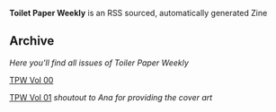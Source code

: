 **Toilet Paper Weekly**  is an RSS sourced, automatically generated Zine

## Archive 
*Here you'll find all issues of Toiler Paper Weekly*

[TPW Vol 00](TP-Vol-00.pdf)

[TPW Vol 01](TP-Vol-01.pdf) *shoutout to Ana for providing the cover art*
